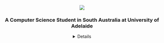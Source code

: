 <h1 align="center">
  <img src="https://readme-typing-svg.herokuapp.com/?font=Righteous&size=35&center=true&vCenter=true&width=500&height=70&duration=4000&lines=Hi+There!+👋;+I'm+Shane+Lee!;" />
  <h3 align="center">A Computer Science Student in South Australia at University of Adelaide</h3>

  <div align ="center">
  <details align="center">
  <a href="https://github.com/Shaninhooo?tab=repositories"><img src="https://github-readme-stats.vercel.app/api/top-langs/?username=Shaninhooo&theme=tokyonight"></a>
  <h1>
    <a href="https://github.com/Shaninhooo?tab=repositories&language=python" target="_blank"><img alt="Python" src="https://img.shields.io/badge/-Python-3572A5?style=flat-square&logo=Python&logoColor=white"></a>
    <a href="https://github.com/Shaninhooo?tab=repositories&language=javascript" target="_blank"><img alt="Javascript" src="https://img.shields.io/badge/-Javascript-f1e05a?style=flat-square&logo=Javascript&logoColor=white"></a>
    <a href="https://github.com/Shaninhooo?tab=repositories&language=c%2B%2B" target="_blank"><img alt="C++" src="https://img.shields.io/badge/-C%2B%2B-f34b7d?style=flat-square&logo=C%2B%2B&logoColor=white"></a>
    <a href="https://github.com/Shaninhooo?tab=repositories&language=html" target="_blank"><img alt="HTML" src="https://img.shields.io/badge/-HTML-E34F26?style=flat-square&logo=HTML5&logoColor=white"></a>
  </h1>
</details>
  </div>
</h1>


